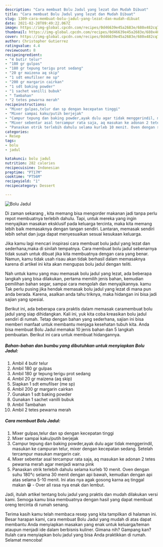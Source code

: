 ```yaml
---
description: "Cara membuat Bolu Jadul yang lezat dan Mudah Dibuat"
title: "Cara membuat Bolu Jadul yang lezat dan Mudah Dibuat"
slug: 1309-cara-membuat-bolu-jadul-yang-lezat-dan-mudah-dibuat
date: 2021-02-28T09:49:22.067Z
image: https://img-global.cpcdn.com/recipes/0d46639e45a2683e/680x482cq70/bolu-jadul-foto-resep-utama.jpg
thumbnail: https://img-global.cpcdn.com/recipes/0d46639e45a2683e/680x482cq70/bolu-jadul-foto-resep-utama.jpg
cover: https://img-global.cpcdn.com/recipes/0d46639e45a2683e/680x482cq70/bolu-jadul-foto-resep-utama.jpg
author: Christopher Gutierrez
ratingvalue: 4.4
reviewcount: 8
recipeingredient:
- "4 butir telur"
- "180 gr gulpas"
- "180 gr tepung terigu prot sedang"
- "20 gr maizena aq skip"
- "1 sdt emufilser me sp"
- "200 gr margarin cairkan"
- "1 sdt baking powder"
- "1 sachet vanilli bubuk"
- " Tambahan"
- "2 tetes pewarna merah"
recipeinstructions:
- "Mixer gulpas,telur dan sp dengan kecepatan tinggi"
- "Mixer sampai kaku/putih berjejak"
- "Campur tepung dan baking powder,ayak dulu agar tidak menggerindil, masukan ke campuran telur, mixer dengan kecepatan sedang. Setelah tercampur masukan margarin cair."
- "Mixer sebentar asal tercampur rata saja, aq masukan ke adonan 2 tetes pewarna merah agar menjadi warna pink"
- "Panaskan otrik terlebih dahulu selama kurleb 10 menit. Oven dengan suhu 180°c selama 30 menit dengan api bawah, kemudian dengan api atas selama 5-10 menit. Ini atas nya agak gosong karna aq tinggal makan 😁 Over all rasa nya enak dan lembut."
categories:
- Resep
tags:
- bolu
- jadul

katakunci: bolu jadul 
nutrition: 282 calories
recipecuisine: Indonesian
preptime: "PT17M"
cooktime: "PT56M"
recipeyield: "1"
recipecategory: Dessert

---
```



![Bolu Jadul](https://img-global.cpcdn.com/recipes/0d46639e45a2683e/680x482cq70/bolu-jadul-foto-resep-utama.jpg)

Di zaman  sekarang , kita memang bisa mengorder makanan jadi tanpa perlu repot membuatnya terlebih dahulu. Tapi, untuk mereka yang ingin menyajikan masakan eksklusif pada keluarga tercinta, maka kita memang lebih baik memasaknya dengan tangan sendiri. Lantaran, memasak sendiri lebih sehat dan juga dapat menyesuaikan sesuai kesukaan keluarga.

Jika kamu lagi mencari inspirasi cara membuat bolu jadul yang lezat dan sederhana,maka di sinilah tempatnya. Cara membuat bolu jadul  sebenarnya tidak susah untuk dibuat jika kita membuatnya dengan cara yang benar. Namun, kamu tidak usah risau akan tidak berhasil dalam memasaknya 
karena di artikel ini kita akan mengupas bolu jadul dengan teliti.  



Nah untuk kamu yang mau memasak bolu jadul yang lezat, ada beberapa langkah yang bisa dilakukan, pertama memilih jenis bahan, kemudian pemilihan bahan segar, sampai cara mengolah dan menyajikannya. kamu Tak perlu pusing jika hendak memasak bolu jadul yang lezat di mana pun anda berada. Karena, asalkan anda  tahu triknya, maka hidangan ini bisa jadi sajian yang spesial.

Berikut ini, ada beberapa cara praktis  dalam memasak caramembuat bolu jadul yang siap dihidangkan. Kali ini, yuk kita coba kreasikan bolu jadul sendiri di rumah. Tetap dengan bahan yang sederhana, sajian ini bisa memberi manfaat untuk membantu menjaga kesehatan tubuh kita. Anda bisa membuat Bolu Jadul memakai 10 jenis bahan dan 5 langkah pembuatan. Berikut ini cara untuk membuat hidangannya.

<!--inarticleads1-->

##### Bahan-bahan dan bumbu yang dibutuhkan untuk menyiapkan Bolu Jadul:

1. Ambil 4 butir telur
1. Ambil 180 gr gulpas
1. Ambil 180 gr tepung terigu prot sedang
1. Ambil 20 gr maizena (aq skip)
1. Siapkan 1 sdt emufilser (me sp)
1. Ambil 200 gr margarin cairkan
1. Gunakan 1 sdt baking powder
1. Gunakan 1 sachet vanilli bubuk
1. Ambil  Tambahan
1. Ambil 2 tetes pewarna merah




<!--inarticleads2-->

##### Cara membuat Bolu Jadul:

1. Mixer gulpas,telur dan sp dengan kecepatan tinggi
1. Mixer sampai kaku/putih berjejak
1. Campur tepung dan baking powder,ayak dulu agar tidak menggerindil, masukan ke campuran telur, mixer dengan kecepatan sedang. Setelah tercampur masukan margarin cair.
1. Mixer sebentar asal tercampur rata saja, aq masukan ke adonan 2 tetes pewarna merah agar menjadi warna pink
1. Panaskan otrik terlebih dahulu selama kurleb 10 menit. Oven dengan suhu 180°c selama 30 menit dengan api bawah, kemudian dengan api atas selama 5-10 menit. Ini atas nya agak gosong karna aq tinggal makan 😁 - Over all rasa nya enak dan lembut.




Jadi, itulah artikel tentang  bolu jadul  yang praktis dan mudah dilakukan versi kami. Semoga kamu bisa membuatnya dengan hasil yang dapat membuat oreng tercinta di rumah senang. 

Terima kasih kamu telah membaca resep yang kita tampilkan di halaman ini. Besar harapan kami, cara membuat  Bolu Jadul yang mudah di atas dapat membantu Anda menyiapkan masakan yang enak untuk keluarga/teman ataupun menjadi ide dalam berbisnis kuliner. Gimana nih? Gampang kan? Itulah cara menyiapkan bolu jadul yang bisa Anda praktikkan di rumah. Selamat mencoba!

